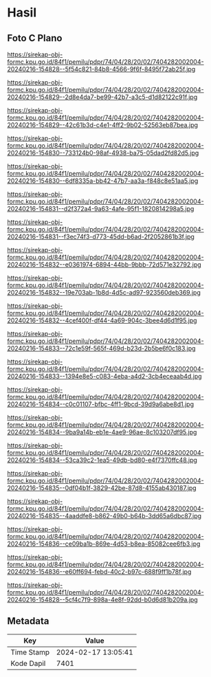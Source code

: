 # Hasil

## Foto C Plano

https://sirekap-obj-formc.kpu.go.id/84f1/pemilu/pdpr/74/04/28/20/02/7404282002004-20240216-154828--5f54c821-84b8-4566-9f6f-8495f72ab25f.jpg

https://sirekap-obj-formc.kpu.go.id/84f1/pemilu/pdpr/74/04/28/20/02/7404282002004-20240216-154829--2d8e4da7-be99-42b7-a3c5-d1d82122c91f.jpg

https://sirekap-obj-formc.kpu.go.id/84f1/pemilu/pdpr/74/04/28/20/02/7404282002004-20240216-154829--42c61b3d-c4e1-4ff2-9b02-52563eb87bea.jpg

https://sirekap-obj-formc.kpu.go.id/84f1/pemilu/pdpr/74/04/28/20/02/7404282002004-20240216-154830--733124b0-98af-4938-ba75-05dad2fd82d5.jpg

https://sirekap-obj-formc.kpu.go.id/84f1/pemilu/pdpr/74/04/28/20/02/7404282002004-20240216-154830--6df8335a-bb42-47b7-aa3a-f848c8e51aa5.jpg

https://sirekap-obj-formc.kpu.go.id/84f1/pemilu/pdpr/74/04/28/20/02/7404282002004-20240216-154831--d2f372a4-9a63-4afe-95f1-1820814298a5.jpg

https://sirekap-obj-formc.kpu.go.id/84f1/pemilu/pdpr/74/04/28/20/02/7404282002004-20240216-154831--f3ec74f3-d773-45dd-b6ad-2f2052861b3f.jpg

https://sirekap-obj-formc.kpu.go.id/84f1/pemilu/pdpr/74/04/28/20/02/7404282002004-20240216-154832--e0361974-6894-44bb-9bbb-72d571e32792.jpg

https://sirekap-obj-formc.kpu.go.id/84f1/pemilu/pdpr/74/04/28/20/02/7404282002004-20240216-154832--19e703ab-1b8d-4d5c-ad97-923560deb369.jpg

https://sirekap-obj-formc.kpu.go.id/84f1/pemilu/pdpr/74/04/28/20/02/7404282002004-20240216-154832--4cef400f-df44-4a69-904c-3bee4d6d1f95.jpg

https://sirekap-obj-formc.kpu.go.id/84f1/pemilu/pdpr/74/04/28/20/02/7404282002004-20240216-154833--72c1e59f-565f-469d-b23d-2b5be6f0c183.jpg

https://sirekap-obj-formc.kpu.go.id/84f1/pemilu/pdpr/74/04/28/20/02/7404282002004-20240216-154833--1394e8e5-c083-4eba-a4d2-3cb4eceaab4d.jpg

https://sirekap-obj-formc.kpu.go.id/84f1/pemilu/pdpr/74/04/28/20/02/7404282002004-20240216-154834--c0c01107-bfbc-4ff1-9bcd-39d9a6abe8d1.jpg

https://sirekap-obj-formc.kpu.go.id/84f1/pemilu/pdpr/74/04/28/20/02/7404282002004-20240216-154834--9ba9a14b-eb1e-4ae9-96ae-8c103207df95.jpg

https://sirekap-obj-formc.kpu.go.id/84f1/pemilu/pdpr/74/04/28/20/02/7404282002004-20240216-154834--53ca39c2-1ea5-49db-bd80-e4f7370ffc48.jpg

https://sirekap-obj-formc.kpu.go.id/84f1/pemilu/pdpr/74/04/28/20/02/7404282002004-20240216-154835--0df04b1f-3829-42be-87d8-4155ab430187.jpg

https://sirekap-obj-formc.kpu.go.id/84f1/pemilu/pdpr/74/04/28/20/02/7404282002004-20240216-154835--4aaddfe8-b862-49b0-b64b-3dd65a6dbc87.jpg

https://sirekap-obj-formc.kpu.go.id/84f1/pemilu/pdpr/74/04/28/20/02/7404282002004-20240216-154836--ce09ba1b-869e-4d53-b8ea-85082cee6fb3.jpg

https://sirekap-obj-formc.kpu.go.id/84f1/pemilu/pdpr/74/04/28/20/02/7404282002004-20240216-154836--e60ff694-febd-40c2-b97c-688f9ff1b78f.jpg

https://sirekap-obj-formc.kpu.go.id/84f1/pemilu/pdpr/74/04/28/20/02/7404282002004-20240216-154828--5cf4c7f9-898a-4e8f-92dd-b0d6d81b209a.jpg


## Metadata

| Key        | Value               |
| ---------- | ------------------- |
| Time Stamp | 2024-02-17 13:05:41 |
| Kode Dapil | 7401                |



